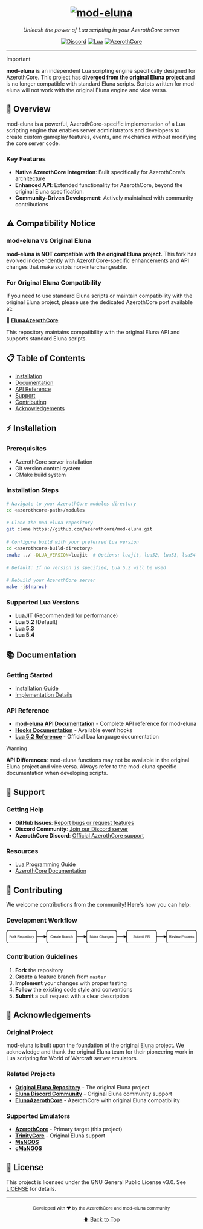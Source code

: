 <div align="center">

# [![mod-eluna](src/LuaEngine/docs/Eluna.png)](https://github.com/azerothcore/mod-eluna)

*Unleash the power of Lua scripting in your AzerothCore server*

[![Discord](https://img.shields.io/badge/Discord-Join%20Us-7289DA?style=for-the-badge&logo=discord&logoColor=white)](https://discord.com/invite/ZKSVREE7)
[![Lua](https://img.shields.io/badge/Lua-5.2-2C2D72?style=for-the-badge&logo=lua&logoColor=white)](http://www.lua.org/manual/5.2/)
[![AzerothCore](https://img.shields.io/badge/AzerothCore-Integrated-darkgreen?style=for-the-badge)](http://www.azerothcore.org/)

---
</div>

> [!IMPORTANT]
> **mod-eluna** is an independent Lua scripting engine specifically designed for AzerothCore. This project has **diverged from the original Eluna project** and is no longer compatible with standard Eluna scripts. Scripts written for mod-eluna will not work with the original Eluna engine and vice versa.

## 🚀 Overview

mod-eluna is a powerful, AzerothCore-specific implementation of a Lua scripting engine that enables server administrators and developers to create custom gameplay features, events, and mechanics without modifying the core server code.

### Key Features
- **Native AzerothCore Integration**: Built specifically for AzerothCore's architecture
- **Enhanced API**: Extended functionality for AzerothCore, beyond the original Eluna specification.
- **Community-Driven Development**: Actively maintained with community contributions

## ⚠️ Compatibility Notice

### mod-eluna vs Original Eluna

**mod-eluna is NOT compatible with the original Eluna project.** This fork has evolved independently with AzerothCore-specific enhancements and API changes that make scripts non-interchangeable.

### For Original Eluna Compatibility

If you need to use standard Eluna scripts or maintain compatibility with the original Eluna project, please use the dedicated AzerothCore port available at:

**🔗 [ElunaAzerothCore](https://github.com/Eluna-Ports/ElunaAzerothCore)**

This repository maintains compatibility with the original Eluna API and supports standard Eluna scripts.

## 📋 Table of Contents

- [Installation](#-installation)
- [Documentation](#-documentation)
- [API Reference](#api-reference)
- [Support](#-support)
- [Contributing](#-contributing)
- [Acknowledgements](#-acknowledgements)

## ⚡ Installation

### Prerequisites
- AzerothCore server installation
- Git version control system
- CMake build system

### Installation Steps

```bash
# Navigate to your AzerothCore modules directory
cd <azerothcore-path>/modules

# Clone the mod-eluna repository
git clone https://github.com/azerothcore/mod-eluna.git

# Configure build with your preferred Lua version
cd <azerothcore-build-directory>
cmake ../ -DLUA_VERSION=luajit  # Options: luajit, lua52, lua53, lua54

# Default: If no version is specified, Lua 5.2 will be used

# Rebuild your AzerothCore server
make -j$(nproc)
```

### Supported Lua Versions
- **LuaJIT** (Recommended for performance)
- **Lua 5.2** (Default)
- **Lua 5.3**
- **Lua 5.4**

## 📚 Documentation

### Getting Started
- [Installation Guide](https://github.com/azerothcore/mod-eluna/tree/master/docs/USAGE.md)
- [Implementation Details](https://github.com/azerothcore/mod-eluna/tree/master/docs/IMPL_DETAILS.md)

### API Reference
- **[mod-eluna API Documentation](https://aldori15.github.io/eluna-docs/)** - Complete API reference for mod-eluna
- **[Hooks Documentation](https://github.com/azerothcore/mod-eluna/blob/master/src/LuaEngine/Hooks.h)** - Available event hooks
- **[Lua 5.2 Reference](http://www.lua.org/manual/5.2/)** - Official Lua language documentation

> [!WARNING]
> **API Differences**: mod-eluna functions may not be available in the original Eluna project and vice versa. Always refer to the mod-eluna specific documentation when developing scripts.

## 💬 Support

### Getting Help
- **GitHub Issues**: [Report bugs or request features](https://github.com/azerothcore/mod-eluna/issues)
- **Discord Community**: [Join our Discord server](https://discord.com/invite/bx3y5Qmy)
- **AzerothCore Discord**: [Official AzerothCore support](http://www.azerothcore.org/)

### Resources
- [Lua Programming Guide](http://www.lua.org/)
- [AzerothCore Documentation](http://www.azerothcore.org/)

## 🤝 Contributing

We welcome contributions from the community! Here's how you can help:

### Development Workflow
![](.github/images/workflow.svg "workflow example")

### Contribution Guidelines
1. **Fork** the repository
2. **Create** a feature branch from `master`
3. **Implement** your changes with proper testing
4. **Follow** the existing code style and conventions
5. **Submit** a pull request with a clear description

## 🌟 Acknowledgements

### Original Project
mod-eluna is built upon the foundation of the original [Eluna](https://github.com/ElunaLuaEngine/Eluna) project. We acknowledge and thank the original Eluna team for their pioneering work in Lua scripting for World of Warcraft server emulators.

### Related Projects
- **[Original Eluna Repository](https://github.com/ElunaLuaEngine/Eluna)** - The original Eluna project
- **[Eluna Discord Community](https://discord.gg/bjkCVWqqfX)** - Original Eluna community support
- **[ElunaAzerothCore](https://github.com/Eluna-Ports/ElunaAzerothCore)** - AzerothCore with original Eluna compatibility

### Supported Emulators
- **[AzerothCore](http://www.azerothcore.org/)** - Primary target (this project)
- **[TrinityCore](https://www.trinitycore.org/)** - Original Eluna support
- **[MaNGOS](https://www.getmangos.eu/)**
- **[cMaNGOS](https://cmangos.net/)**

## 📄 License

This project is licensed under the GNU General Public License v3.0. See [LICENSE](https://github.com/azerothcore/mod-eluna/blob/master/LICENSE) for details.

---

<div align="center">
<sub>Developed with ❤️ by the AzerothCore and mod-eluna community</sub>

[⬆ Back to Top](#-overview)
</div>
